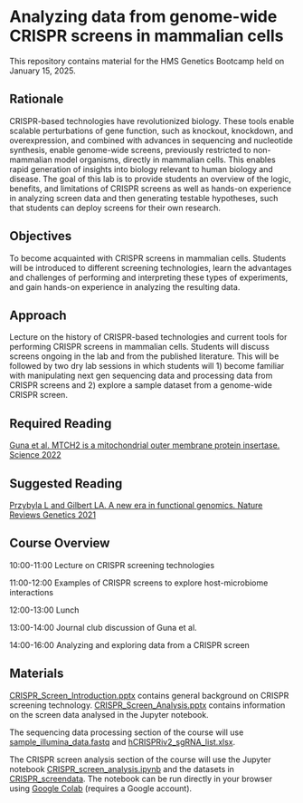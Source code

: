 # Analyzing data from genome-wide CRISPR screens in mammalian cells

This repository contains material for the HMS Genetics Bootcamp held on January 15, 2025.

## Rationale
CRISPR-based technologies have revolutionized biology. These tools enable scalable perturbations of gene function, such as knockout, knockdown, and overexpression, and combined with advances in sequencing and nucleotide synthesis, enable genome-wide screens, previously restricted to non-mammalian model organisms, directly in mammalian cells. This enables rapid generation of insights into biology relevant to human biology and disease. The goal of this lab is to provide students an overview of the logic, benefits, and limitations of CRISPR screens as well as hands-on experience in analyzing screen data and then generating testable hypotheses, such that students can deploy screens for their own research.

## Objectives
To become acquainted with CRISPR screens in mammalian cells. Students will be introduced to different screening technologies, learn the advantages and challenges of performing and interpreting these types of experiments, and gain hands-on experience in analyzing the resulting data.

## Approach
Lecture on the history of CRISPR-based technologies and current tools for performing CRISPR screens in mammalian cells. Students will discuss screens ongoing in the lab and from the published literature. This will be followed by two dry lab sessions in which students will 1) become familiar with manipulating next gen sequencing data and processing data from CRISPR screens and 2) explore a sample dataset from a genome-wide CRISPR screen.

## Required Reading
[Guna et al. MTCH2 is a mitochondrial outer membrane protein insertase. Science 2022](https://doi.org/10.1126/science.add1856)

## Suggested Reading
[Przybyla L and Gilbert LA. A new era in functional genomics. Nature Reviews Genetics 2021](https://doi.org/10.1038/s41576-021-00409-w)

## Course Overview
10:00-11:00  Lecture on CRISPR screening technologies

11:00-12:00 Examples of CRISPR screens to explore host-microbiome interactions

12:00-13:00 Lunch

13:00-14:00 Journal club discussion of Guna et al.

14:00-16:00 Analyzing and exploring data from a CRISPR screen

## Materials
[CRISPR_Screen_Introduction.pptx](CRISPR_Screen_Introduction.pptx) contains general background on CRISPR screening technology. [CRISPR_Screen_Analysis.pptx](CRISPR_Screen_Analysis.pptx) contains information on the screen data analysed in the Jupyter notebook. 

The sequencing data processing section of the course will use [sample_illumina_data.fastq](sample_illumina_data.fastq) and [hCRISPRiv2_sgRNA_list.xlsx](hCRISPRiv2_sgRNA_list.xlsx).

The CRISPR screen analysis section of the course will use the Jupyter notebook [CRISPR_screen_analysis.ipynb](CRISPR_screen_analysis.ipynb) and the datasets in [CRISPR_screendata](CRISPR_screendata). The notebook can be run directly in your browser using [Google Colab](https://colab.research.google.com/github/nolanmaier/2024_GeneticsBootcamp/blob/main/CRISPR_screen_analysis.ipynb) (requires a Google account).
